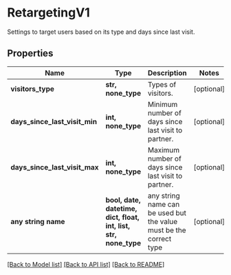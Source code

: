 # RetargetingV1

Settings to target users based on its type and days since last visit.

## Properties
Name | Type | Description | Notes
------------ | ------------- | ------------- | -------------
**visitors_type** | **str, none_type** | Types of visitors. | [optional] 
**days_since_last_visit_min** | **int, none_type** | Minimum number of days since last visit to partner. | [optional] 
**days_since_last_visit_max** | **int, none_type** | Maximum number of days since last visit to partner. | [optional] 
**any string name** | **bool, date, datetime, dict, float, int, list, str, none_type** | any string name can be used but the value must be the correct type | [optional]

[[Back to Model list]](../README.md#documentation-for-models) [[Back to API list]](../README.md#documentation-for-api-endpoints) [[Back to README]](../README.md)


